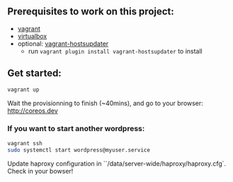 ## Prerequisites to work on this project:
- [vagrant](http://www.vagrantup.com/)
- [virtualbox](https://www.virtualbox.org/)
- optional: [vagrant-hostsupdater](https://github.com/cogitatio/vagrant-hostsupdater)
  - run `vagrant plugin install vagrant-hostsupdater` to install

## Get started:

```bash
vagrant up
```

Wait the provisionning to finish (~40mins), and go to your browser: http://coreos.dev

### If you want to start another wordpress:
```bash
vagrant ssh
sudo systemctl start wordpress@myuser.service
```
Update haproxy configuration in ``/data/server-wide/haproxy/haproxy.cfg`.
Check in your bowser!

